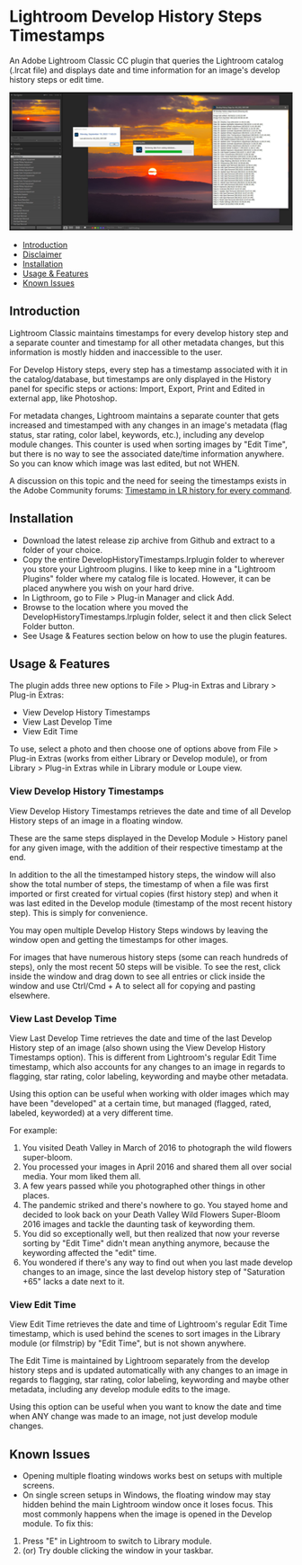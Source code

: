 # Lightroom Develop History Steps Timestamps

An Adobe Lightroom Classic CC plugin that queries the Lightroom catalog (.lrcat file) and displays date and time information for an image's develop history steps or edit time.

![Plugin screenshot](lr_history_Steps.jpg)


- [Introduction](#introduction)
- [Disclaimer](#warning-and-a-little-disclaimer)
- [Installation](#installation)
- [Usage & Features](#usage--features)
- [Known Issues](#known-issues)

## Introduction

Lightroom Classic maintains timestamps for every develop history step and a separate counter and timestamp for all other metadata changes, but this information is mostly hidden and inaccessible to the user.

For Develop History steps, every step has a timestamp associated with it in the catalog/database, but timestamps are only displayed in the History panel for specific steps or actions: Import, Export, Print and Edited in external app, like Photoshop.

For metadata changes, Lightroom maintains a separate counter that gets increased and timestamped with any changes in an image's metadata (flag status, star rating, color label, keywords, etc.), including any develop module changes. This counter is used when sorting images by "Edit Time", but there is no way to see the associated date/time information anywhere. So you can know which image was last edited, but not WHEN.

A discussion on this topic and the need for seeing the timestamps exists in the Adobe Community forums: [Timestamp in LR history for every command](https://community.adobe.com/t5/lightroom-ecosystem-cloud-based-discussions/timestamp-in-lr-history-for-every-command/td-p/11500328).


## Installation

- Download the latest release zip archive from Github and extract to a folder of your choice.
- Copy the entire DevelopHistoryTimestamps.lrplugin folder to wherever you store your Lightroom plugins. I like to keep mine in a "Lightroom Plugins" folder where my catalog file is located. However, it can be placed anywhere you wish on your hard drive.
- In Ligthroom, go to File > Plug-in Manager and click Add.
- Browse to the location where you moved the DevelopHistoryTimestamps.lrplugin folder, select it and then click Select Folder button.
- See Usage & Features section below on how to use the plugin features.

## Usage & Features

The plugin adds three new options to File > Plug-in Extras and Library > Plug-in Extras:

- View Develop History Timestamps
- View Last Develop Time
- View Edit Time

To use, select a photo and then choose one of options above from File > Plug-in Extras (works from either Library or Develop module), or from Library > Plug-in Extras while in Library module or Loupe view.

### View Develop History Timestamps
View Develop History Timestamps retrieves the date and time of all Develop History steps of an image in a floating window.

These are the same steps displayed in the Develop Module > History panel for any given image, with the addition of their respective timestamp at the end.

In addition to the all the timestamped history steps, the window will also show the total number of steps, the timestamp of when a file was first imported or first created for virtual copies (first history step) and when it was last edited in the Develop module (timestamp of the most recent history step). This is simply for convenience.

You may open multiple Develop History Steps windows by leaving the window open and getting the timestamps for other images.

For images that have numerous history steps (some can reach hundreds of steps), only the most recent 50 steps will be visible. To see the rest, click inside the window and drag down to see all entries or click inside the window and use Ctrl/Cmd + A to select all for copying and pasting elsewhere.

### View Last Develop Time
View Last Develop Time retrieves the date and time of the last Develop History step of an image (also shown using the View Develop History Timestamps option). This is different from Lightroom's regular Edit Time timestamp, which also accounts for any changes to an image in regards to flagging, star rating, color labeling, keywording and maybe other metadata. 

Using this option can be useful when working with older images which may have been "developed" at a certain time, but managed (flagged, rated, labeled, keyworded) at a very different time. 

For example:

1. You visited Death Valley in March of 2016 to photograph the wild flowers super-bloom.
2. You processed your images in April 2016 and shared them all over social media. Your mom liked them all.
3. A few years passed while you photographed other things in other places.
4. The pandemic striked and there's nowhere to go. You stayed home and decided to look back on your Death Valley Wild Flowers Super-Bloom 2016 images and tackle the daunting task of keywording them. 
5. You did so exceptionally well, but then realized that now your reverse sorting by "Edit Time" didn't mean anything anymore, because the keywording affected the "edit" time.
6. You wondered if there's any way to find out when you last made develop changes to an image, since the last develop history step of "Saturation +65" lacks a date next to it. 

### View Edit Time
View Edit Time retrieves the date and time of Lightroom's regular Edit Time timestamp, which is used behind the scenes to sort images in the Library module (or filmstrip) by "Edit Time", but is not shown anywhere.

The Edit Time is maintained by Lightroom separately from the develop history steps and is updated automatically with any changes to an image in regards to flagging, star rating, color labeling, keywording and maybe other metadata, including any develop module edits to the image. 

Using this option can be useful when you want to know the date and time when ANY change was made to an image, not just develop module changes.


## Known Issues

- Opening multiple floating windows works best on setups with multiple screens.
- On single screen setups in Windows, the floating window may stay hidden behind the main Lightroom window once it loses focus. This most commonly happens when the image is opened in the Develop module. To fix this:

1. Press "E" in Lightroom to switch to Library module.
2. (or) Try double clicking the window in your taskbar.
